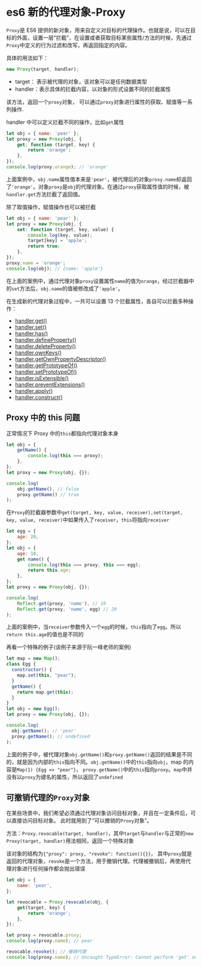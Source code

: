 <!-- Date: 2018-07-12 19:31 -->

# es6 新的代理对象-Proxy

`Proxy`是 ES6 提供的新对象，用来自定义对目标的代理操作。也就是说，可以在目标的外面，设置一层“拦截”，在设置或者获取目标某些属性/方法的时候，先通过`Proxy`中定义的行为过滤和改写，再返回指定的内容。

具体的用法如下：

```js
new Proxy(target, handler);
```

-   target： 表示被代理的对象，该对象可以是任何数据类型
-   handler：表示具体的拦截内容，以对象的形式设置不同的拦截属性

该方法，返回一个`proxy`对象， 可以通过`proxy`对象进行属性的获取、赋值等一系列操作.

handler 中可以定义拦截不同的操作，比如`get`属性

```js
let obj = { name: 'pear' };
let proxy = new Proxy(obj, {
    get: function (target, key) {
        return 'orange';
    },
});
console.log(proxy.orange); // 'orange'
```

上面案例中，`obj.name`属性值本来是`'pear'`，被代理后的对象`proxy.name`却返回了`'orange'`。对象`proxy`是`obj`的代理对象。在通过`proxy`获取属性值的时候，被`handler.get`方法拦截了返回值。

除了取值操作，赋值操作也可以被拦截

```js
let obj = { name: 'pear' };
let proxy = new Proxy(obj, {
    set: function (target, key, value) {
        console.log(key, value);
        target[key] = 'apple';
        return true;
    },
});
proxy.name = 'orange';
console.log(obj); // {name: 'apple'}
```

在上面的案例中，通过代理对象`proxy`设置属性`name`的值为`orange`，经过拦截器中的`set`方法后，`obj.name`的值被修改成了`'apple'`。

在生成新的代理对象过程中，一共可以设置 13 个拦截属性，各自可以拦截多种操作：

-   [handler.get()](../es6-proxy-get)
-   [handler.set()](../es6-proxy-set)
-   [handler.has()](../es6-proxy-has)
-   [handler.defineProperty()](../es6-proxy-define-property)
-   [handler.deleteProperty()](../es6-proxy-delete-property)
-   [handler.ownKeys()](../es6-proxy-own-keys)
-   [handler.getOwnPropertyDescriptor()](../es6-proxy-get-own-property-descriptor)
-   [handler.getPrototypeOf()](../es6-proxy-get-prototype-of)
-   [handler.setPrototypeOf()](../es6-proxy-set-prototype-of)
-   [handler.isExtensible()](../es6-proxy-is-extensible)
-   [handler.preventExtensions()](../es6-proxy-prevent-extensions)
-   [handler.apply()](../es6-proxy-apply)
-   [handler.construct()](../es6-proxy-construct)

## Proxy 中的 this 问题

正常情况下 Proxy 中的`this`都指向代理对象本身

```js
let obj = {
    getName() {
        console.log(this === proxy);
    },
};
let proxy = new Proxy(obj, {});

console.log(
    obj.getName(), // false
    proxy.getName() // true
);
```

在`Proxy`的拦截器参数中`get(target, key, value, receiver),set(target, key, value, receiver)`中如果传入了`receiver`，`this`将指向`receiver`

```js
let egg = {
    age: 20,
};
let obj = {
    age: 10,
    get name() {
        console.log(this === proxy, this === egg);
        return this.age;
    },
};
let proxy = new Proxy(obj, {});

console.log(
    Reflect.get(proxy, 'name'), // 10
    Reflect.get(proxy, 'name', egg) // 20
);
```

上面的案例中，当`receiver`参数传入一个`egg`的时候，`this`指向了`egg`。所以`return this.age`的值也是不同的

再看一个特殊的例子(该例子来源于阮一峰老师的案例)

```js
let map = new Map();
class Egg {
  constructor() {
    map.set(this, "pear");
  }
  getName() {
    return map.get(this);
  }
}
let obj = new Egg();
let proxy = new Proxy(obj, {});

console.log(
  obj.getName(); // 'pear'
  proxy.getName(); // undefined
);
```

上面的例子中，被代理对象`obj.getName()`和`proxy.getName()`返回的结果是不同的，就是因为内部的`this`指向不同。`obj.getName()`中的`this`指向`obj`，map 的内容是`Map(1) {Egg => "pear"}`， `proxy.getName()`中的`this`指向`proxy`。`map`中并没有以`proxy`为键名的属性，所以返回了`undefined`

## 可撤销代理的`Proxy`对象

在某些场景中，我们希望必须通过代理对象访问目标对象，并且在一定条件后，可以直接访问目标对象。 此时就用到了“可以撤销的`Proxy`对象”。

方法：`Proxy.revocable(target, handler)`，其中`target`与`handler`与正常的`new Proxy(target, handler)`用法相同，返回一个特殊对象

该对象的结构为`{"proxy": proxy, "revoke": function(){}}`， 其中`proxy`就是返回的代理对象，`revoke`是一个方法，用于撤销代理。代理被撤销后，再使用代理对象进行任何操作都会抛出错误

```js
let obj = {
    name: 'pear',
};

let revocable = Proxy.revocable(obj, {
    get(target, key) {
        return 'orange';
    },
});

let proxy = revocable.proxy;
console.log(proxy.name); // pear

revocable.revoke(); // 撤销代理
console.log(proxy.name); // Uncaught TypeError: Cannot perform 'get' on a proxy that has been revoked
```
